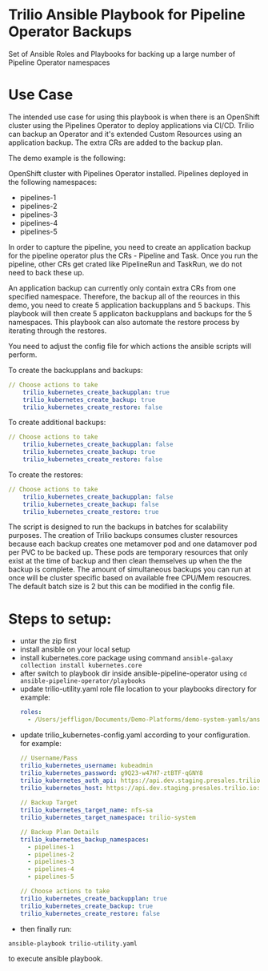 # Trilio Ansible Playbook for Pipeline Operator Backups
Set of Ansible Roles and Playbooks for backing up a large number of Pipeline Operator namespaces

# Use Case
The intended use case for using this playbook is when there is an OpenShift cluster using the Pipelines Operator to deploy applications via CI/CD.   Trilio can backup an Operator and it's extended Custom Resources using an application backup.  The extra CRs are added to the backup plan.

The demo example is the following:

OpenShift cluster with Pipelines Operator installed.
Pipelines deployed in the following namespaces:
- pipelines-1
- pipelines-2
- pipelines-3
- pipelines-4
- pipelines-5

In order to capture the pipeline, you need to create an application backup for the pipeline operator plus the CRs - Pipeline and Task.  Once you run the pipeline, other CRs get crated like PipelineRun and TaskRun, we do not need to back these up.

An application backup can currently only contain extra CRs from one specified namespace.  Therefore, the backup all of the reources in this demo, you need to create 5 application backupplans and 5 backups. This playbook will then create 5 applicaton backupplans and backups for the 5 namespaces.  This playbook can also automate the restore process by iterating through the restores.

You need to adjust the config file for which actions the ansible scripts will perform.

To create the backupplans and backups:
```yaml
// Choose actions to take  
    trilio_kubernetes_create_backupplan: true
    trilio_kubernetes_create_backup: true
    trilio_kubernetes_create_restore: false
```
To create additional backups:
```yaml
// Choose actions to take  
    trilio_kubernetes_create_backupplan: false
    trilio_kubernetes_create_backup: true
    trilio_kubernetes_create_restore: false
```
To create the restores:
```yaml
// Choose actions to take  
    trilio_kubernetes_create_backupplan: false
    trilio_kubernetes_create_backup: false
    trilio_kubernetes_create_restore: true
```

The script is designed to run the backups in batches for scalability purposes.   The creation of Trilio backups consumes cluster resources because each backup creates one metamover pod and one datamover pod per PVC to be backed up.  These pods are temporary resources that only exist at the time of backup and then clean themselves up when the the backup is complete.  The amount of simultaneous backups you can run at once will be cluster specific based on available free CPU/Mem resoucres.   The default batch size is 2 but this can be modified in the config file.


# Steps to setup:
- untar the zip first
- install ansible on your local setup
- install kubernetes.core package using command `ansible-galaxy collection install kubernetes.core`
- after switch to playbook dir inside ansible-pipeline-operator using `cd ansible-pipeline-operator/playbooks`
- update trilio-utility.yaml role file location to your playbooks directory
   for example:
   ```yaml
   roles:
     - /Users/jeffligon/Documents/Demo-Platforms/demo-system-yamls/ansible/ansible-pipeline-operator/roles/trilio_kubernetes
   ```
- update trilio_kubernetes-config.yaml according to your configuration.
    for example:
    ```yaml
    // Username/Pass
    trilio_kubernetes_username: kubeadmin
    trilio_kubernetes_password: g9Q23-w47H7-ztBTF-qGNY8
    trilio_kubernetes_auth_api: https://api.dev.staging.presales.trilio.io:6443
    trilio_kubernetes_host: https://api.dev.staging.presales.trilio.io:6443 
     
    // Backup Target
    trilio_kubernetes_target_name: nfs-sa
    trilio_kubernetes_target_namespace: trilio-system

    // Backup Plan Details
    trilio_kubernetes_backup_namespaces:
      - pipelines-1
      - pipelines-2
      - pipelines-3
      - pipelines-4
      - pipelines-5
    
    // Choose actions to take  
    trilio_kubernetes_create_backupplan: true
    trilio_kubernetes_create_backup: true
    trilio_kubernetes_create_restore: false
    ```
- then finally run:
```bash
ansible-playbook trilio-utility.yaml 
```
to execute ansible playbook.


